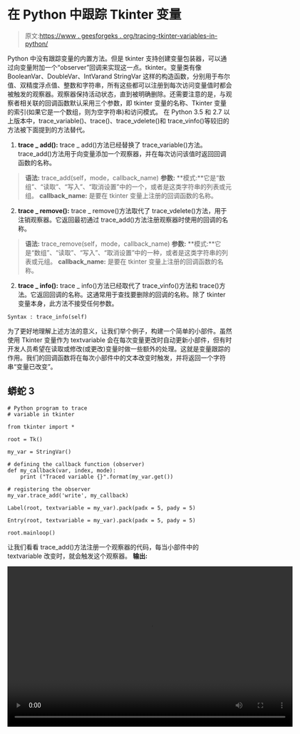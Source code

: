 # 在 Python 中跟踪 Tkinter 变量

> 原文:[https://www . geesforgeks . org/tracing-tkinter-variables-in-python/](https://www.geeksforgeeks.org/tracing-tkinter-variables-in-python/)

Python 中没有跟踪变量的内置方法。但是 tkinter 支持创建变量包装器，可以通过向变量附加一个“observer”回调来实现这一点。tkinter。变量类有像 BooleanVar、DoubleVar、IntVarand StringVar 这样的构造函数，分别用于布尔值、双精度浮点值、整数和字符串，所有这些都可以注册到每次访问变量值时都会被触发的观察器。观察器保持活动状态，直到被明确删除。还需要注意的是，与观察者相关联的回调函数默认采用三个参数，即 tkinter 变量的名称、Tkinter 变量的索引(如果它是一个数组，则为空字符串)和访问模式。
在 Python 3.5 和 2.7 以上版本中，trace_variable()、trace()、trace_vdelete()和 trace_vinfo()等较旧的方法被下面提到的方法替代。

1.  **trace _ add():**
    trace _ add()方法已经替换了 trace_variable()方法。trace_add()方法用于向变量添加一个观察器，并在每次访问该值时返回回调函数的名称。

> **语法:** trace_add(self，mode，callback_name)
> **参数:**
> **模式:**它是“数组”、“读取”、“写入”、“取消设置”中的一个，或者是这类字符串的列表或元组。
> **callback_name:** 是要在 tkinter 变量上注册的回调函数的名称。

2.  **trace _ remove():**
    trace _ remove()方法取代了 trace_vdelete()方法，用于注销观察器。它返回最初通过 trace_add()方法注册观察器时使用的回调的名称。

> **语法:** trace_remove(self，mode，callback_name)
> **参数:**
> **模式:**它是“数组”、“读取”、“写入”、“取消设置”中的一种，或者是这类字符串的列表或元组。
> **callback_name:** 是要在 tkinter 变量上注册的回调函数的名称。

2.  **trace _ info():**
    trace _ info()方法已经取代了 trace_vinfo()方法和 trace()方法。它返回回调的名称。这通常用于查找要删除的回调的名称。除了 tkinter 变量本身，此方法不接受任何参数。

```
Syntax : trace_info(self) 
```

为了更好地理解上述方法的意义，让我们举个例子，构建一个简单的小部件。虽然使用 Tkinter 变量作为 textvariable 会在每次变量更改时自动更新小部件，但有时开发人员希望在读取或修改(或更改)变量时做一些额外的处理。这就是变量跟踪的作用。我们的回调函数将在每次小部件中的文本改变时触发，并将返回一个字符串“变量已改变”。

## 蟒蛇 3

```
# Python program to trace
# variable in tkinter

from tkinter import *

root = Tk()

my_var = StringVar()

# defining the callback function (observer)
def my_callback(var, index, mode):
    print ("Traced variable {}".format(my_var.get())

# registering the observer
my_var.trace_add('write', my_callback)

Label(root, textvariable = my_var).pack(padx = 5, pady = 5)

Entry(root, textvariable = my_var).pack(padx = 5, pady = 5)

root.mainloop()
```

让我们看看 trace_add()方法注册一个观察器的代码，每当小部件中的 textvariable 改变时，就会触发这个观察器。
**输出:**

<video class="wp-video-shortcode" id="video-370387-1" width="640" height="360" preload="metadata" controls=""><source type="video/mp4" src="https://media.geeksforgeeks.org/wp-content/uploads/20200102125511/media.io_Screen-Recording-11-13-2019-10-55-21-PM.mp4?_=1">[https://media.geeksforgeeks.org/wp-content/uploads/20200102125511/media.io_Screen-Recording-11-13-2019-10-55-21-PM.mp4](https://media.geeksforgeeks.org/wp-content/uploads/20200102125511/media.io_Screen-Recording-11-13-2019-10-55-21-PM.mp4)</video>